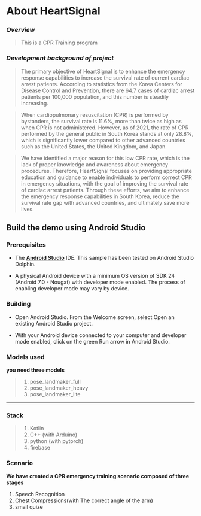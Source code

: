 # About HeartSignal

### *Overview*

> This is a CPR Training program

### *Development background of project*

> The primary objective of HeartSignal is to enhance the emergency response capabilities to increase the survival rate of current cardiac arrest patients. According to statistics from the Korea Centers for Disease Control and Prevention, there are 64.7 cases of cardiac arrest patients per 100,000 population, and this number is steadily increasing.

> When cardiopulmonary resuscitation (CPR) is performed by bystanders, the survival rate is 11.6%, more than twice as high as when CPR is not administered. However, as of 2021, the rate of CPR performed by the general public in South Korea stands at only 28.8%, which is significantly lower compared to other advanced countries such as the United States, the United Kingdom, and Japan.

> We have identified a major reason for this low CPR rate, which is the lack of proper knowledge and awareness about emergency procedures. Therefore, HeartSignal focuses on providing appropriate education and guidance to enable individuals to perform correct CPR in emergency situations, with the goal of improving the survival rate of cardiac arrest patients. Through these efforts, we aim to enhance the emergency response capabilities in South Korea, reduce the survival rate gap with advanced countries, and ultimately save more lives.


## Build the demo using Android Studio

### Prerequisites

*   The **[Android Studio](https://developer.android.com/studio/index.html)** IDE. This sample has been tested on Android Studio Dolphin.

*   A physical Android device with a minimum OS version of SDK 24 (Android 7.0 -
    Nougat) with developer mode enabled. The process of enabling developer mode
    may vary by device.

### Building

*   Open Android Studio. From the Welcome screen, select Open an existing
    Android Studio project.

*   With your Android device connected to your computer and developer mode
    enabled, click on the green Run arrow in Android Studio.

### Models used

**you need three models**

> 1. pose_landmaker_full
> 2. pose_landmaker_heavy
> 3. pose_landmaker_lite

---
### Stack
> 1. Kotlin
> 2. C++ (with Arduino)
> 3. python (with pytorch)
> 4. firebase


### Scenario

**We have created a CPR emergency training scenario composed of three stages**

1. Speech Recognition
2. Chest Compressions(with The correct angle of the arm) 
3. small quize




